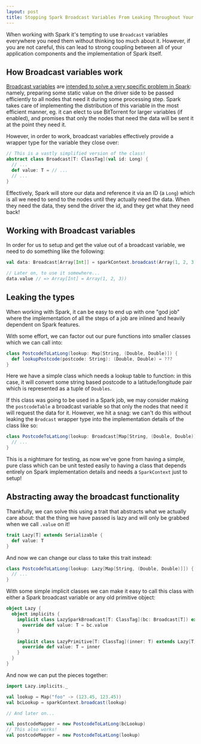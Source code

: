 ```yaml
---
layout: post
title: Stopping Spark Broadcast Variables From Leaking Throughout Your Application
---
```


When working with Spark it's tempting to use `Broadcast` variables everywhere you need them without thinking too much about it. However, if you are not careful, this can lead to strong coupling between all of your application components and the implementation of Spark itself.

## How Broadcast variables work

[Broadcast variables](https://spark.apache.org/docs/latest/programming-guide.html#broadcast-variables) are [intended to solve a very specific problem in Spark](https://jaceklaskowski.gitbooks.io/mastering-apache-spark/content/spark-broadcast.html): namely, preparing some static value on the driver side to be passed efficiently to all nodes that need it during some processing step. Spark takes care of implementing the distribution of this variable in the most efficient manner, eg. it can elect to use BitTorrent for larger variables (if enabled), and promises that only the nodes that need the data will be sent it at the point they need it.

However, in order to work, broadcast variables effectively provide a wrapper type for the variable they close over:

```scala
// This is a vastly simplified version of the class!
abstract class Broadcast[T: ClassTag](val id: Long) {
  // ...
  def value: T = // ...
  // ...
}
```

Effectively, Spark will store our data and reference it via an ID (a `Long`) which is all we need to send to the nodes until they actually need the data. When they need the data, they send the driver the id, and they get what they need back!

## Working with Broadcast variables

In order for us to setup and get the value out of a broadcast variable, we need to do something like the following:

```scala
val data: Broadcast[Array[Int]] = sparkContext.broadcast(Array(1, 2, 3))

// Later on, to use it somewhere...
data.value // => Array[Int] = Array(1, 2, 3))
```

## Leaking the types

When working with Spark, it can be easy to end up with one "god job" where the implementation of all the steps of a job are inlined and heavily dependent on Spark features.

With some effort, we can factor out our pure functions into smaller classes which we can call into:

```scala
class PostcodeToLatLong(lookup: Map[String, (Double, Double)]) {
  def lookupPostcode(postcode: String): (Double, Double) = ???
}
```

Here we have a simple class which needs a lookup table to function: in this case, it will convert some string based postcode to a latitude/longitude pair which is represented as a tuple of `Doubles`.

If this class was going to be used in a Spark job, we may consider making the `postcodeTable` a broadcast variable so that only the nodes that need it will request the data for it. However, we hit a snag: we can't do this without leaking the `Brodcast` wrapper type into the implementation details of the class like so:

```scala
class PostcodeToLatLong(lookup: Broadcast[Map[String, (Double, Double)]]) {
  // ...
}
```

This is a nightmare for testing, as now we've gone from having a simple, pure class which can be unit tested easily to having a class that depends entirely on Spark implementation details and needs a `SparkContext` just to setup!

## Abstracting away the broadcast functionality

Thankfully, we can solve this using a trait that abstracts what we actually care about: that the thing we have passed is lazy and will only be grabbed when we call `.value` on it!

```scala
trait Lazy[T] extends Serializable {
  def value: T
}
```

And now we can change our class to take this trait instead:

```scala
class PostcodeToLatLong(lookup: Lazy[Map[String, (Double, Double)]]) {
  // ...
}
```

With some simple implicit classes we can make it easy to call this class with either a Spark broadcast variable or any old primitive object:

```scala
object Lazy {
  object implicits {
    implicit class LazySparkBroadcast[T: ClassTag](bc: Broadcast[T]) extends Lazy[T] {
      override def value: T = bc.value
    }

    implicit class LazyPrimitive[T: ClassTag](inner: T) extends Lazy[T] {
      override def value: T = inner
    }
  }
}
```

And now we can put the pieces together:

```scala
import Lazy.implicits._

val lookup = Map("foo" -> (123.45, 123.45))
val bcLookup = sparkContext.broadcast(lookup)

// And later on...

val postcodeMapper = new PostcodeToLatLong(bcLookup)
// This also works!
val postcodeMapper = new PostcodeToLatLong(lookup)
```
